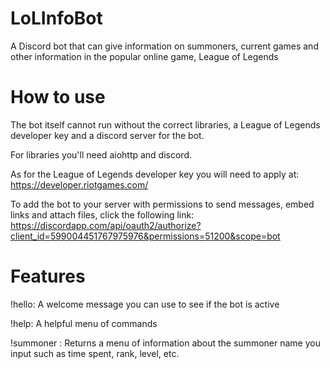 # LoLInfoBot
A Discord bot that can give information on summoners, current games and other information in the popular online game, League of Legends

# How to use
The bot itself cannot run without the correct libraries, a League of Legends developer key and a discord server for the bot.

For libraries you'll need aiohttp and discord.

As for the League of Legends developer key you will need to apply at: https://developer.riotgames.com/

To add the bot to your server with permissions to send messages, embed links and attach files,
click the following link: https://discordapp.com/api/oauth2/authorize?client_id=599004451767975976&permissions=51200&scope=bot


# Features
!hello: A welcome message you can use to see if the bot is active

!help: A helpful menu of commands

!summoner <Summoner Name>: Returns a menu of information about the summoner name you input such as time spent, rank, level, etc.
